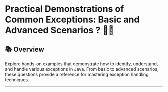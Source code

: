 # Practical Demonstrations of Common Exceptions: Basic and Advanced Scenarios ? 🚀✅

## 📚 Overview
Explore hands-on examples that demonstrate how to identify, understand, and handle various exceptions in Java. From basic to advanced scenarios, these questions provide a reference for mastering exception handling techniques.

---
